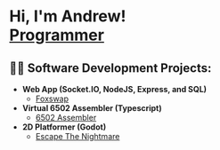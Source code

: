 <h1>Hi, I'm Andrew! <br/><a href=https://github.com/AndrewH512">Programmer</a>

<h2>👨‍💻 Software Development Projects:</h2>

- <b>Web App (Socket.IO, NodeJS, Express, and SQL)</b>
  - [Foxswap](https://github.com/AndrewH512/Foxswap) </i>
- <b>Virtual 6502 Assembler (Typescript)</b>
  - [6502 Assembler](https://github.com/AndrewH512/422-tsiraM) </i>
- <b>2D Platformer (Godot)</b>
  - [Escape The Nightmare](https://github.com/AndrewH512/Projects/tree/main/Game%20Design%20Projects/Godot/Escape%20The%20Nightmare) </i>
  
<!--<h2> 🤳 Connect with me:</h2>

[linkedin]: https://www.linkedin.com/in/andrew-hennessy-ab02072b2/
-->
<!--
Here are some ideas to get you started:

- 🔭 I’m currently working on ...
- 🌱 I’m currently learning ...
- 👯 I’m looking to collaborate on ...
- 🤔 I’m looking for help with ...
- 💬 Ask me about ...
- 📫 How to reach me: ...
- 😄 Pronouns: ...
- ⚡ Fun fact: ...
-->
